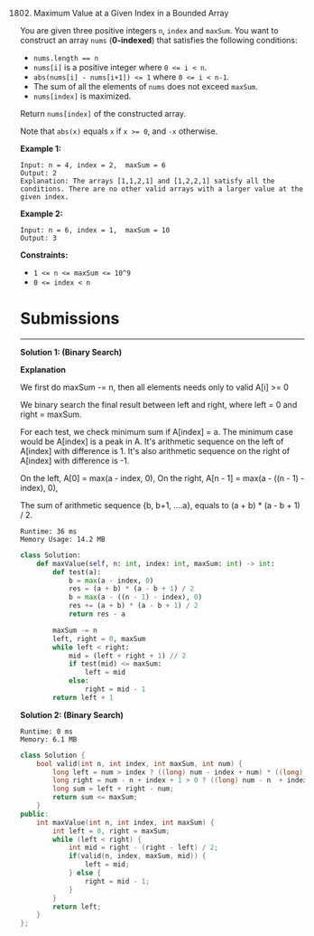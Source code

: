 1802. Maximum Value at a Given Index in a Bounded Array

You are given three positive integers `n`, `index` and `maxSum`. You want to construct an array `nums` (**0-indexed**) that satisfies the following conditions:

* `nums.length == n`
* `nums[i]` is a positive integer where `0 <= i < n`.
* `abs(nums[i] - nums[i+1]) <= 1` where `0 <= i < n-1`.
* The sum of all the elements of `nums` does not exceed `maxSum`.
* `nums[index]` is maximized.

Return `nums[index]` of the constructed array.

Note that `abs(x)` equals `x` if `x >= 0`, and `-x` otherwise.

 

**Example 1:**
```
Input: n = 4, index = 2,  maxSum = 6
Output: 2
Explanation: The arrays [1,1,2,1] and [1,2,2,1] satisfy all the conditions. There are no other valid arrays with a larger value at the given index.
```

**Example 2:**
```
Input: n = 6, index = 1,  maxSum = 10
Output: 3
```

**Constraints:**

* `1 <= n <= maxSum <= 10^9`
* `0 <= index < n`

# Submissions
---
**Solution 1: (Binary Search)**

**Explanation**

We first do maxSum -= n,
then all elements needs only to valid A[i] >= 0

We binary search the final result between left and right,
where left = 0 and right = maxSum.

For each test, we check minimum sum if A[index] = a.
The minimum case would be A[index] is a peak in A.
It's arithmetic sequence on the left of A[index] with difference is 1.
It's also arithmetic sequence on the right of A[index] with difference is -1.

On the left, A[0] = max(a - index, 0),
On the right, A[n - 1] = max(a - ((n - 1) - index), 0),

The sum of arithmetic sequence {b, b+1, ....a},
equals to (a + b) * (a - b + 1) / 2.

```
Runtime: 36 ms
Memory Usage: 14.2 MB
```
```python
class Solution:
    def maxValue(self, n: int, index: int, maxSum: int) -> int:
        def test(a):
            b = max(a - index, 0)
            res = (a + b) * (a - b + 1) / 2
            b = max(a - ((n - 1) - index), 0)
            res += (a + b) * (a - b + 1) / 2
            return res - a

        maxSum -= n
        left, right = 0, maxSum
        while left < right:
            mid = (left + right + 1) // 2
            if test(mid) <= maxSum:
                left = mid
            else:
                right = mid - 1
        return left + 1
```

**Solution 2: (Binary Search)**
```
Runtime: 0 ms
Memory: 6.1 MB
```
```c++
class Solution {
    bool valid(int n, int index, int maxSum, int num) {
        long left = num > index ? ((long) num - index + num) * ((long) index + 1) / 2 : ((long) num + 1) * num / 2 + index - num + 1;
        long right = num - n + index + 1 > 0 ? ((long) num - n  + index + 1 + num) * ((long) n - index) / 2 : ((long) num + 1) * num / 2 + n - index - 1 - num + 1;
        long sum = left + right - num;
        return sum <= maxSum;
    }
public:
    int maxValue(int n, int index, int maxSum) {
        int left = 0, right = maxSum;
        while (left < right) {
            int mid = right - (right - left) / 2;
            if(valid(n, index, maxSum, mid)) {
                left = mid;
            } else {
                right = mid - 1;
            }
        }
        return left;
    }
};
```
